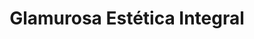 ---
title: "Glamurosa Estética Integral"
url: /concon/glamurosa-estetica-integral/
shop: Kosmetik
---